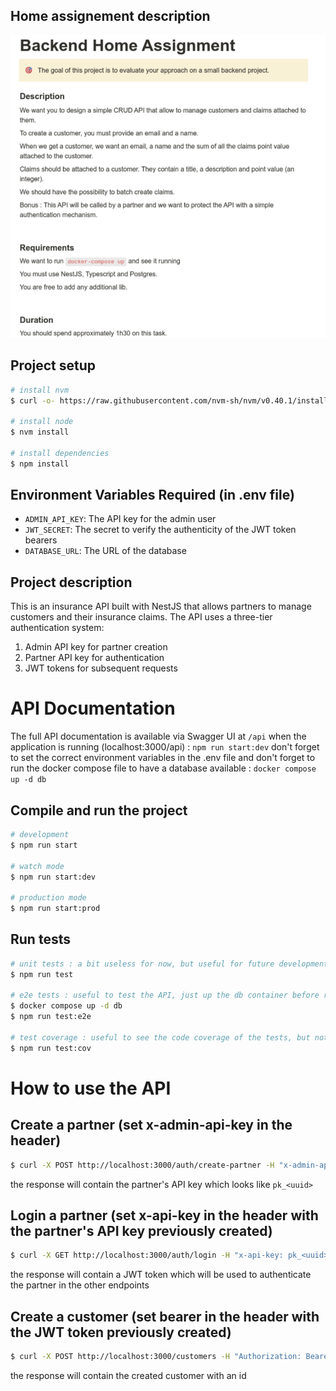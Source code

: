 ## Home assignement description

![alt text](image.png)


## Project setup

```bash
# install nvm
$ curl -o- https://raw.githubusercontent.com/nvm-sh/nvm/v0.40.1/install.sh | bash

# install node
$ nvm install

# install dependencies
$ npm install
```

## Environment Variables Required (in .env file)

- `ADMIN_API_KEY`: The API key for the admin user
- `JWT_SECRET`: The secret to verify the authenticity of the JWT token bearers
- `DATABASE_URL`: The URL of the database

## Project description

This is an insurance API built with NestJS that allows partners to manage customers and their insurance claims. The API uses a three-tier authentication system:
1. Admin API key for partner creation
2. Partner API key for authentication
3. JWT tokens for subsequent requests

# API Documentation

The full API documentation is available via Swagger UI at `/api` when the application is running (localhost:3000/api) : `npm run start:dev`
don't forget to set the correct environment variables in the .env file
and don't forget to run the docker compose file to have a database available : `docker compose up -d db`

## Compile and run the project

```bash
# development
$ npm run start

# watch mode
$ npm run start:dev

# production mode
$ npm run start:prod
```

## Run tests

```bash
# unit tests : a bit useless for now, but useful for future development (I didn't have time to implement them)
$ npm run test

# e2e tests : useful to test the API, just up the db container before running the tests with docker compose up -d db
$ docker compose up -d db
$ npm run test:e2e

# test coverage : useful to see the code coverage of the tests, but not very useful for now (I didn't have time to implement enough unit tests)
$ npm run test:cov
```

# How to use the API

## Create a partner (set x-admin-api-key in the header)

```bash
$ curl -X POST http://localhost:3000/auth/create-partner -H "x-admin-api-key: my_admin_api_key" -H "Content-Type: application/json" -d '{"name": "A Partner"}'
```

the response will contain the partner's API key which looks like `pk_<uuid>`

## Login a partner (set x-api-key in the header with the partner's API key previously created)

```bash
$ curl -X GET http://localhost:3000/auth/login -H "x-api-key: pk_<uuid>"
```

the response will contain a JWT token which will be used to authenticate the partner in the other endpoints

## Create a customer (set bearer in the header with the JWT token previously created)

```bash
$ curl -X POST http://localhost:3000/customers -H "Authorization: Bearer <jwt-token>" -H "Content-Type: application/json" -d '{"name": "test", "email": "test@test.com"}'
```

the response will contain the created customer with an id